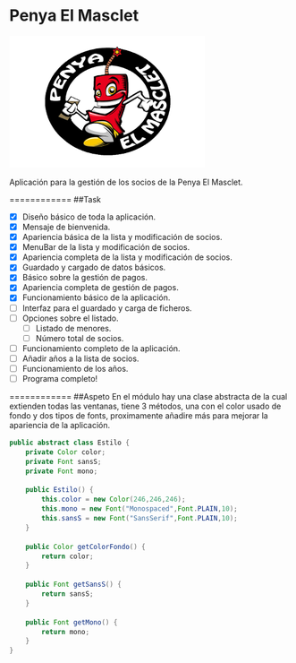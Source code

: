 Penya El Masclet
============

![logo](/GestioSocios/src/resources/logo.png)

Aplicación para la gestión de los socios de la Penya El Masclet.

============
##Task
- [x] Diseño básico de toda la aplicación.
- [x] Mensaje de bienvenida.
- [x] Apariencia básica de la lista y modificación de socios. 
- [x] MenuBar de la lista y modificación de socios.
- [x] Apariencia completa de la lista y modificación de socios.
- [x] Guardado y cargado de datos básicos.
- [x] Básico sobre la gestión de pagos.
- [x] Apariencia completa de gestión de pagos.
- [x] Funcionamiento básico de la aplicación.
- [ ] Interfaz para el guardado y carga de ficheros.
- [ ] Opciones sobre el listado.
    - [ ] Listado de menores.
    - [ ] Número total de socios.
- [ ] Funcionamiento completo de la aplicación.
- [ ] Añadir años a la lista de socios.
- [ ] Funcionamiento de los años.
- [ ] Programa completo!

============
##Aspeto
En el módulo hay una clase abstracta de la cual extienden todas las ventanas, tiene 3 métodos, una con el color usado de fondo y dos tipos de fonts, proximamente añadire más para mejorar la apariencia de la aplicación.
```java
public abstract class Estilo {
    private Color color;
    private Font sansS;
    private Font mono;

    public Estilo() {
        this.color = new Color(246,246,246);
        this.mono = new Font("Monospaced",Font.PLAIN,10);
        this.sansS = new Font("SansSerif",Font.PLAIN,10);
    }

    public Color getColorFondo() {
        return color;
    }

    public Font getSansS() {
        return sansS;
    }

    public Font getMono() {
        return mono;
    }
}
```
